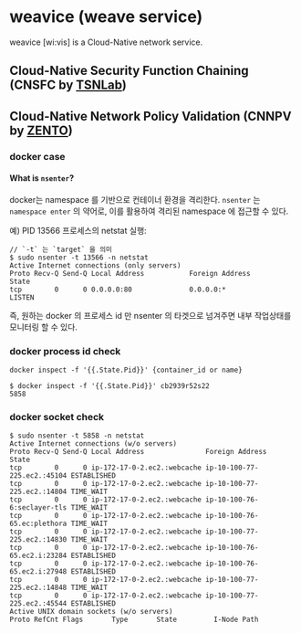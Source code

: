 # weavice (weave service)
weavice [wi:vis] is a Cloud-Native network service.

## Cloud-Native Security Function Chaining (CNSFC by [TSNLab](https://www.tsnlab.com/home))


## Cloud-Native Network Policy Validation (CNNPV by [ZENTO](http://www.zento.co.kr/index.html))

### docker case

#### What is `nsenter`?
docker는 namespace 를 기반으로 컨테이너 환경을 격리한다.
`nsenter` 는 `namespace enter` 의 약어로, 이를 활용하여 격리된 namespace 에 접근할 수 있다.

예) PID 13566 프로세스의 netstat 실행:

```
// `-t` 는 `target` 을 의미
$ sudo nsenter -t 13566 -n netstat
Active Internet connections (only servers)
Proto Recv-Q Send-Q Local Address           Foreign Address         State      
tcp        0      0 0.0.0.0:80              0.0.0.0:*               LISTEN
```

즉, 원하는 docker 의 프로세스 id 만 nsenter 의 타겟으로 넘겨주면 내부 작업상태를 모니터링 할 수 있다.

### docker process id check

```
docker inspect -f '{{.State.Pid}}' {container_id or name}

$ docker inspect -f '{{.State.Pid}}' cb2939r52s22
5858
```

### docker socket check

```
$ sudo nsenter -t 5858 -n netstat
Active Internet connections (w/o servers)
Proto Recv-Q Send-Q Local Address               Foreign Address             State
tcp        0      0 ip-172-17-0-2.ec2.:webcache ip-10-100-77-225.ec2.:45104 ESTABLISHED
tcp        0      0 ip-172-17-0-2.ec2.:webcache ip-10-100-77-225.ec2.:14804 TIME_WAIT
tcp        0      0 ip-172-17-0-2.ec2.:webcache ip-10-100-76-6:seclayer-tls TIME_WAIT
tcp        0      0 ip-172-17-0-2.ec2.:webcache ip-10-100-76-65.ec:plethora TIME_WAIT
tcp        0      0 ip-172-17-0-2.ec2.:webcache ip-10-100-77-225.ec2.:14830 TIME_WAIT
tcp        0      0 ip-172-17-0-2.ec2.:webcache ip-10-100-76-65.ec2.i:23284 ESTABLISHED
tcp        0      0 ip-172-17-0-2.ec2.:webcache ip-10-100-76-65.ec2.i:27948 ESTABLISHED
tcp        0      0 ip-172-17-0-2.ec2.:webcache ip-10-100-77-225.ec2.:14848 TIME_WAIT
tcp        0      0 ip-172-17-0-2.ec2.:webcache ip-10-100-77-225.ec2.:45544 ESTABLISHED
Active UNIX domain sockets (w/o servers)
Proto RefCnt Flags       Type       State         I-Node Path

```

